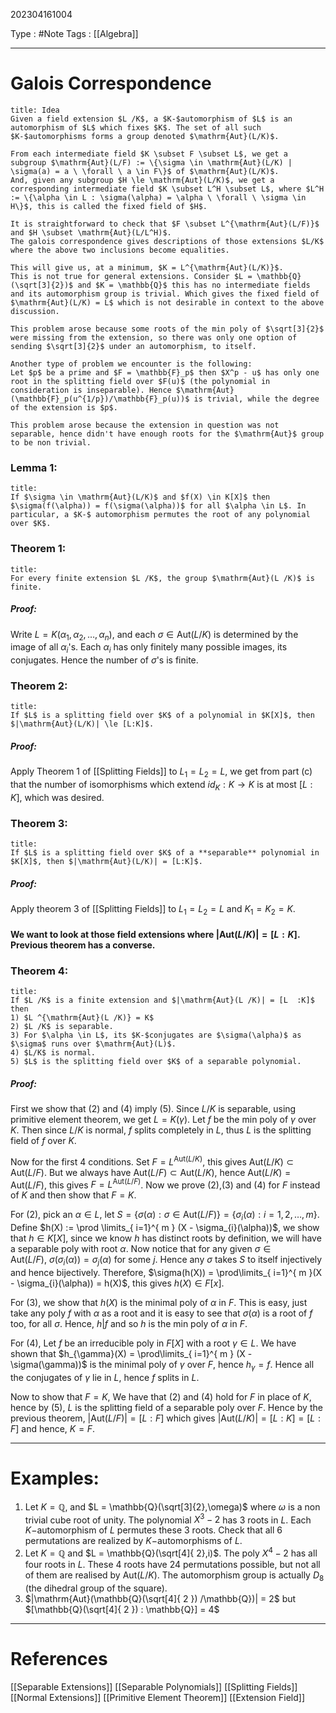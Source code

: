 202304161004

Type : #Note
Tags : [[Algebra]]

---
# Galois Correspondence
```ad-info
title: Idea
Given a field extension $L /K$, a $K-$automorphism of $L$ is an automorphism of $L$ which fixes $K$. The set of all such $K-$automorphisms forms a group denoted $\mathrm{Aut}(L/K)$.

From each intermediate field $K \subset F \subset L$, we get a subgroup $\mathrm{Aut}(L/F) := \{\sigma \in \mathrm{Aut}(L/K) | \sigma(a) = a \ \forall \ a \in F\}$ of $\mathrm{Aut}(L/K)$.
And, given any subgroup $H \le \mathrm{Aut}(L/K)$, we get a corresponding intermediate field $K \subset L^H \subset L$, where $L^H := \{\alpha \in L : \sigma(\alpha) = \alpha \ \forall \ \sigma \in H\}$, this is called the fixed field of $H$.

It is straightforward to check that $F \subset L^{\mathrm{Aut}(L/F)}$ and $H \subset \mathrm{Aut}(L/L^H)$.
The galois correspondence gives descriptions of those extensions $L/K$ where the above two inclusions become equalities.

This will give us, at a minimum, $K = L^{\mathrm{Aut}(L/K)}$.
This is not true for general extensions. Consider $L = \mathbb{Q}(\sqrt[3]{2})$ and $K = \mathbb{Q}$ this has no intermediate fields and its automorphism group is trivial. Which gives the fixed field of $\mathrm{Aut}(L/K) = L$ which is not desirable in context to the above discussion.

This problem arose because some roots of the min poly of $\sqrt[3]{2}$ were missing from the extension, so there was only one option of sending $\sqrt[3]{2}$ under an automorphism, to itself.

Another type of problem we encounter is the following:
Let $p$ be a prime and $F = \mathbb{F}_p$ then $X^p - u$ has only one root in the splitting field over $F(u)$ (the polynomial in consideration is inseparable). Hence $\mathrm{Aut}(\mathbb{F}_p(u^{1/p})/\mathbb{F}_p(u))$ is trivial, while the degree of the extension is $p$. 

This problem arose because the extension in question was not separable, hence didn't have enough roots for the $\mathrm{Aut}$ group to be non trivial. 
```

### Lemma 1:
```ad-note
title:
If $\sigma \in \mathrm{Aut}(L/K)$ and $f(X) \in K[X]$ then $\sigma(f(\alpha)) = f(\sigma(\alpha))$ for all $\alpha \in L$. In particular, a $K-$ automorphism permutes the root of any polynomial over $K$.
```

### Theorem 1:
```ad-note
title:
For every finite extension $L /K$, the group $\mathrm{Aut}(L /K)$ is finite.
```
##### Proof:
Write $L = K(\alpha_{1},\alpha_{2},\dots,\alpha_{n})$, and each $\sigma \in \mathrm{Aut}(L/K)$ is determined by the image of all $\alpha_{i}$'s. 
Each $\alpha_{i}$ has only finitely many possible images, its conjugates. Hence the number of $\sigma$'s is finite.

### Theorem 2:
```ad-note
title:
If $L$ is a splitting field over $K$ of a polynomial in $K[X]$, then $|\mathrm{Aut}(L/K)| \le [L:K]$.
```
##### Proof:
Apply Theorem 1 of [[Splitting Fields]] to $L_{1} = L_{2} = L$, we get from part (c) that the number of isomorphisms which extend $id_{K}: K \to K$ is at most $[L : K]$, which was desired.

### Theorem 3:
```ad-note
title:
If $L$ is a splitting field over $K$ of a **separable** polynomial in $K[X]$, then $|\mathrm{Aut}(L/K)| = [L:K]$.
```
##### Proof:
Apply theorem 3 of [[Splitting Fields]] to $L_{1} = L_{2} = L$ and $K_{1} =K_{2} = K$.

#### We want to look at those field extensions where $|\mathrm{Aut}(L /K)| = [L : K]$. Previous theorem has a converse.

### Theorem 4:
```ad-note
title:
If $L /K$ is a finite extension and $|\mathrm{Aut}(L /K)| = [L  :K]$ then
1) $L ^{\mathrm{Aut}(L /K)} = K$
2) $L /K$ is separable.
3) For $\alpha \in L$, its $K-$conjugates are $\sigma(\alpha)$ as $\sigma$ runs over $\mathrm{Aut}(L)$.
4) $L/K$ is normal.
5) $L$ is the splitting field over $K$ of a separable polynomial.
```
##### Proof:
First we show that (2) and (4) imply (5).
Since $L /K$ is separable, using primitive element theorem, we get $L =K(\gamma)$. Let $f$ be the min poly of $\gamma$ over $K$. Then since $L /K$ is normal, $f$ splits completely in $L$, thus $L$ is the splitting field of $f$ over $K$.

Now for the first 4 conditions.
Set $F = L ^{\mathrm{Aut}(L /K)}$, this gives $\mathrm{Aut}(L /K) \subset \mathrm{Aut}(L /F)$. But we always have $\mathrm{Aut}(L /F) \subset \mathrm{Aut} (L /K)$, hence $\mathrm{Aut}(L /K) = \mathrm{Aut}(L /F)$, this gives $F = L ^{\mathrm{Aut}(L /F)}$.
Now we prove (2),(3) and (4) for $F$ instead of $K$ and then show that $F = K$.

For (2),
pick an $\alpha \in L$, let $S = \{ \sigma(\alpha) : \sigma \in \mathrm{Aut}(L /F) \} = \{ \sigma_{i}(\alpha) : i = 1 ,2,\dots, m \}$. 
Define $h(X) := \prod \limits_{ i=1}^{ m } (X - \sigma_{i}(\alpha))$, we show that $h \in K[X]$, since we know $h$ has distinct roots by definition, we will have a separable poly with root $\alpha$. 
Now notice that for any given $\sigma \in \mathrm{Aut}(L /F), \ \sigma(\sigma_{i}(\alpha)) = \sigma_{j}(\alpha)$ for some $j$. Hence any $\sigma$ takes $S$ to itself injectively and hence bijectively. Therefore, $\sigma(h(X)) = \prod\limits_{ i=1}^{ m }(X - \sigma_{i}(\alpha)) = h(X)$, this gives $h(X) \in F[x]$.

For (3),
we show that $h(X)$ is the minimal poly of $\alpha$ in $F$. This is easy, just take any poly $f$ with $\alpha$ as a root and it is easy to see that $\sigma(\alpha)$ is a root of $f$ too, for all $\sigma$. Hence, $h | f$ and so $h$ is the min poly of $\alpha$ in $F$.

For (4),
Let $f$ be an irreducible poly in $F[X]$ with a root $\gamma \in L$. We have shown that $h_{\gamma}(X) = \prod\limits_{ i=1}^{ m } (X - \sigma(\gamma))$ is the minimal poly of $\gamma$ over $F$, hence $h_{\gamma} = f$. Hence all the conjugates of $\gamma$ lie in $L$, hence $f$ splits in $L$.

Now to show that $F = K$,
We have that (2) and (4) hold for $F$ in place of $K$, hence by (5), $L$ is the splitting field of a separable poly over $F$. Hence by the previous theorem, $|\mathrm{Aut}(L /F)| = [L : F]$ which gives $|\mathrm{Aut}(L /K)| = [L : K] = [L:F]$ and hence, $K = F$.


---
# Examples:
1. Let $K = \mathbb{Q}$, and $L = \mathbb{Q}(\sqrt[3]{2},\omega)$ where $\omega$ is a non trivial cube root of unity. The polynomial $X^{3}-2$ has 3 roots in $L$. Each $K-$automorphism of $L$ permutes these 3 roots. Check that all 6 permutations are realized by $K-$automorphisms of $L$.
2. Let $K = \mathbb{Q}$ and $L = \mathbb{Q}(\sqrt[4]{ 2},i)$. The poly $X ^{4} - 2$ has all four roots in $L$. These 4 roots have 24 permutations possible, but not all of them are realised by $\mathrm{Aut}(L/K)$. The automorphism group is actually $D_{8}$ (the dihedral group of the square).
3. $|\mathrm{Aut}(\mathbb{Q}(\sqrt[4]{ 2 }) /\mathbb{Q})| = 2$ but $[\mathbb{Q}(\sqrt[4]{ 2 }) : \mathbb{Q}] = 4$

---
# References
[[Separable Extensions]]
[[Separable Polynomials]]
[[Splitting Fields]]
[[Normal Extensions]]
[[Primitive Element Theorem]]
[[Extension Field]]
